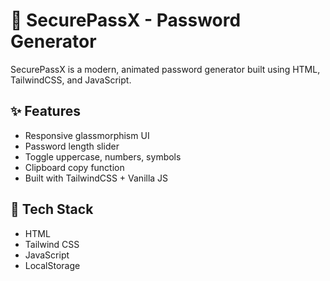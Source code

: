 # 🔐 SecurePassX - Password Generator

SecurePassX is a modern, animated password generator built using HTML, TailwindCSS, and JavaScript.

## ✨ Features
- Responsive glassmorphism UI
- Password length slider
- Toggle uppercase, numbers, symbols
- Clipboard copy function
- Built with TailwindCSS + Vanilla JS

## 📁 Tech Stack
- HTML
- Tailwind CSS
- JavaScript
- LocalStorage
